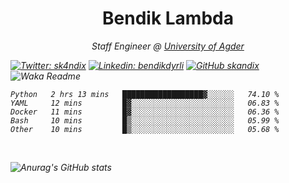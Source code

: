 <h1 align="center"> Bendik Lambda </h1>
<p align="center"><em>Staff Engineer @ <a href="http://www.uia.no">University of Agder</a></p>



[![Twitter: sk4ndix](https://img.shields.io/twitter/follow/sk4ndix?style=social)](https://twitter.com/sk4ndix)
[![Linkedin: bendikdyrli](https://img.shields.io/badge/-bendikdyrli-blue?style=flat-square&logo=Linkedin&logoColor=white&link=https://www.linkedin.com/in/bendikdyrli/)](https://www.linkedin.com/in/bendikdyrli/)
[![GitHub skandix](https://img.shields.io/github/followers/skandix?label=follow&style=social)](https://github.com/skandix)
![Waka Readme](https://github.com/skandix/skandix/workflows/Waka%20Readme/badge.svg)


<!--START_SECTION:waka-->
```text
Python   2 hrs 13 mins   ██████████████████▓░░░░░░   74.10 % 
YAML     12 mins         █▓░░░░░░░░░░░░░░░░░░░░░░░   06.83 % 
Docker   11 mins         █▓░░░░░░░░░░░░░░░░░░░░░░░   06.36 % 
Bash     10 mins         █▒░░░░░░░░░░░░░░░░░░░░░░░   05.99 % 
Other    10 mins         █▒░░░░░░░░░░░░░░░░░░░░░░░   05.68 % 
```
<!--END_SECTION:waka-->

  <br>
  
![Anurag's GitHub stats](https://github-readme-stats.vercel.app/api?username=skandix&show_icons=true&theme=tokyonight)


